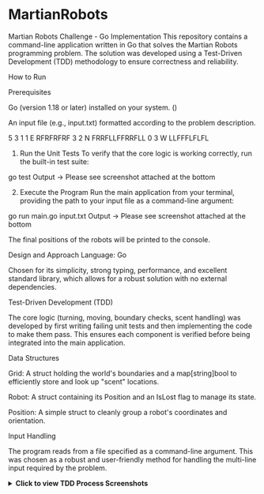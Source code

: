 # MartianRobots


Martian Robots Challenge - Go Implementation
This repository contains a command-line application written in Go that solves the Martian Robots programming problem. The solution was developed using a Test-Driven Development (TDD) methodology to ensure correctness and reliability.

How to Run

Prerequisites

Go (version 1.18 or later) installed on your system. ()

An input file (e.g., input.txt) formatted according to the problem description.

5 3
1 1 E
RFRFRFRF
3 2 N
FRRFLLFFRRFLL
0 3 W
LLFFFLFLFL


1. Run the Unit Tests
To verify that the core logic is working correctly, run the built-in test suite:

go test 
Output -> Please see screenshot attached at the bottom

2. Execute the Program
Run the main application from your terminal, providing the path to your input file as a command-line argument:

go run main.go input.txt
Output -> Please see screenshot attached at the bottom

The final positions of the robots will be printed to the console.

Design and Approach
Language: Go

Chosen for its simplicity, strong typing, performance, and excellent standard library, which allows for a robust solution with no external dependencies.

Test-Driven Development (TDD)

The core logic (turning, moving, boundary checks, scent handling) was developed by first writing failing unit tests and then implementing the code to make them pass. This ensures each component is verified before being integrated into the main application.

Data Structures

Grid: A struct holding the world's boundaries and a map[string]bool to efficiently store and look up "scent" locations.

Robot: A struct containing its Position and an IsLost flag to manage its state.

Position: A simple struct to cleanly group a robot's coordinates and orientation.

Input Handling

The program reads from a file specified as a command-line argument. This was chosen as a robust and user-friendly method for handling the multi-line input required by the problem.

<details>
<summary><strong>Click to view TDD Process Screenshots</strong></summary>

The "Red-Green" Cycle
The project was built by following a strict Test-Driven Development cycle.

1. Write a Failing Test (The "Red" Step)

![Screenshot of failing Go tests](screenshots/Failing-test.png)

First, a test is written for a feature that doesn't exist yet. Running go test at this stage results in a compile error or a test failure.

2. Write Code to Pass the Test (The "Green" Step)
![Screenshot of passing Go tests](screenshots/Test-Pass.png)

Next, the simplest possible code is written to make the failing test pass successfully.

This cycle ensures that every component of the application is verified and reliable before moving on.

</details>